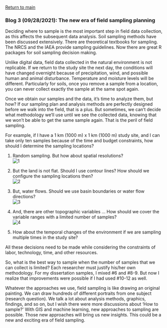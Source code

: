 <a href="https://misayasu.github.io/">Return to main</a><br/>

### Blog 3 (09/28/2021): The new era of field sampling planning

Deciding where to sample is the most important step in field data collection, as this affects the subsequent data analysis. Soil sampling methods have been discussed extensively. There are theoretical textbooks for sampling. The NRCS and the IAEA provide sampling guidelines. Now there are great R packages for soil sampling decision making.<br/>

Unlike digital data, field data collected in the natural environment is not replicable. If we return to the study site the next day, the conditions will have changed overnight because of precipitation, wind, and possible human and animal disturbance. Temperature and moisture levels will be different. Particularly for soils, once you remove a sample from a location, you can never collect exactly the sample at the same spot again.<br/>

Once we obtain our samples and the data, it’s time to analyze them, but how? If our sampling plan and analysis methods are perfectly designed before we walk into the field, that is a plus. But sometimes, we can’t decide what methodology we’ll use until we see the collected data, knowing that we won’t be able to get the same sample again. That is the peril of field sampling.<br/>

For example, if I have a 1 km (1000 m) x 1 km (1000 m) study site, and I can take only ten samples because of the time and budget constraints, how should I determine the sampling locations?<br/>

1) Random sampling. But how about spatial resolutions?<br/>
![1](https://user-images.githubusercontent.com/24228560/135190363-30722a68-85ed-4b91-b3f3-5f875d055335.jpg)<br/>

2) But the land is not flat. Should I use contour lines? How should we configure the sampling locations then?<br/>
![2](https://user-images.githubusercontent.com/24228560/135190519-8514b41f-6ce1-4b4e-8942-1d866c70af02.jpg)<br/>

3) But, water flows. Should we use basin boundaries or water flow directions?<br/>
![3](https://user-images.githubusercontent.com/24228560/135190721-46898ff0-f0dc-4638-b4cd-15f92a170525.jpg)<br/>

4) And, there are other topographic variables … How should we cover the variable ranges with a limited number of samples?<br/>
![4](https://user-images.githubusercontent.com/24228560/135190871-36872f2e-b02d-4b77-ab57-eabf9b7cb948.jpg)<br/>
 
5) How about the temporal changes of the environment if we are sampling multiple times in the study site?

All these decisions need to be made while considering the constraints of labor, technology, time, and other resources. 

So, what is the best way to sample when the number of samples that we can collect is limited? Each researcher must justify his/her own methodology. For my dissertation samples, I mixed #6 and #8-9. But now I realize that improvements were possible if I had used #10-12 as well.

Whatever the approaches we use, field sampling is like drawing an original painting. We can draw hundreds of different portraits from one subject (research question). We talk a lot about analysis methods, graphics, findings, and so on, but I wish there were more discussions about ‘How to sample?’ With GIS and machine learning, new approaches to sampling are possible. Those new approaches will bring us new insights. This could be a new and exciting era of field sampling.
